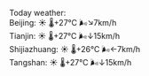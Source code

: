 Today weather:  
Beijing: ☀️ 🌡️+27°C 🌬️↘7km/h  
Tianjin: ☀️ 🌡️+27°C 🌬️↓15km/h  
Shijiazhuang: ☀️ 🌡️+26°C 🌬️←7km/h  
Tangshan: ☀️ 🌡️+27°C 🌬️↓15km/h  
